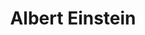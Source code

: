 ---
title: "Albert Einstein"
hashtag: "albert-einstein"
born-on: 1879-03-14
died-on: 1955-04-18
tags:
  - German
  - Physicist
  - Scientist
  - Nobel Prize Winner
  - Human Being
  - dead at the moment
---